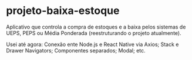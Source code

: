 # projeto-baixa-estoque
Aplicativo que controla a compra de estoques e a baixa pelos sistemas de UEPS, PEPS ou Média Ponderada (reestruturando o projeto atualmente).

Usei até agora:
Conexão ente Node.js e React Native via Axios;
Stack e Drawer Navigators;
Componentes separados;
Modal;
etc.


